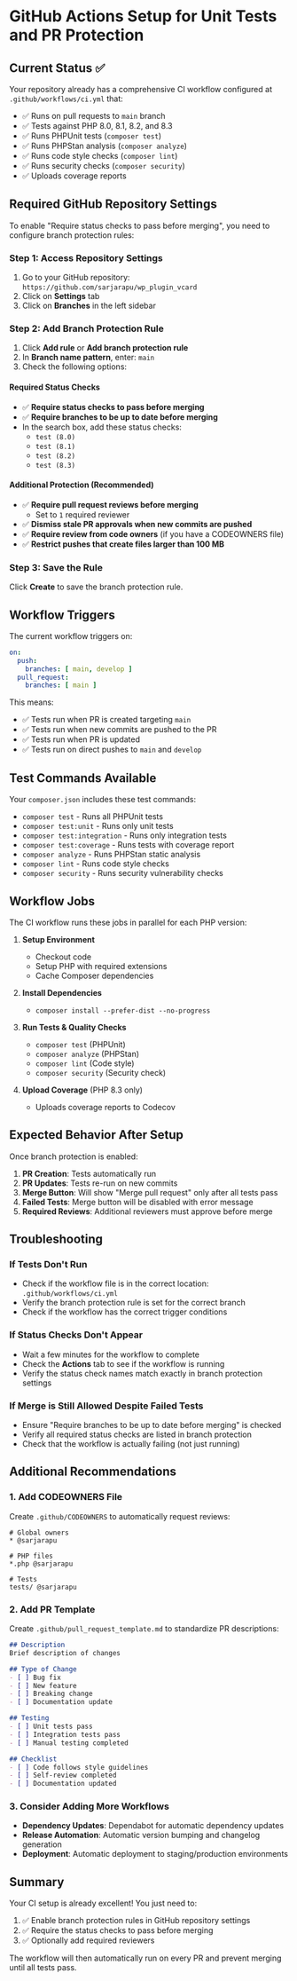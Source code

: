 # GitHub Actions Setup for Unit Tests and PR Protection

## Current Status ✅

Your repository already has a comprehensive CI workflow configured at `.github/workflows/ci.yml` that:

- ✅ Runs on pull requests to `main` branch
- ✅ Tests against PHP 8.0, 8.1, 8.2, and 8.3
- ✅ Runs PHPUnit tests (`composer test`)
- ✅ Runs PHPStan analysis (`composer analyze`)
- ✅ Runs code style checks (`composer lint`)
- ✅ Runs security checks (`composer security`)
- ✅ Uploads coverage reports

## Required GitHub Repository Settings

To enable "Require status checks to pass before merging", you need to configure branch protection rules:

### Step 1: Access Repository Settings
1. Go to your GitHub repository: `https://github.com/sarjarapu/wp_plugin_vcard`
2. Click on **Settings** tab
3. Click on **Branches** in the left sidebar

### Step 2: Add Branch Protection Rule
1. Click **Add rule** or **Add branch protection rule**
2. In **Branch name pattern**, enter: `main`
3. Check the following options:

#### Required Status Checks
- ✅ **Require status checks to pass before merging**
- ✅ **Require branches to be up to date before merging**
- In the search box, add these status checks:
  - `test (8.0)`
  - `test (8.1)` 
  - `test (8.2)`
  - `test (8.3)`

#### Additional Protection (Recommended)
- ✅ **Require pull request reviews before merging**
  - Set to `1` required reviewer
- ✅ **Dismiss stale PR approvals when new commits are pushed**
- ✅ **Require review from code owners** (if you have a CODEOWNERS file)
- ✅ **Restrict pushes that create files larger than 100 MB**

### Step 3: Save the Rule
Click **Create** to save the branch protection rule.

## Workflow Triggers

The current workflow triggers on:
```yaml
on:
  push:
    branches: [ main, develop ]
  pull_request:
    branches: [ main ]
```

This means:
- ✅ Tests run when PR is created targeting `main`
- ✅ Tests run when new commits are pushed to the PR
- ✅ Tests run when PR is updated
- ✅ Tests run on direct pushes to `main` and `develop`

## Test Commands Available

Your `composer.json` includes these test commands:
- `composer test` - Runs all PHPUnit tests
- `composer test:unit` - Runs only unit tests
- `composer test:integration` - Runs only integration tests
- `composer test:coverage` - Runs tests with coverage report
- `composer analyze` - Runs PHPStan static analysis
- `composer lint` - Runs code style checks
- `composer security` - Runs security vulnerability checks

## Workflow Jobs

The CI workflow runs these jobs in parallel for each PHP version:

1. **Setup Environment**
   - Checkout code
   - Setup PHP with required extensions
   - Cache Composer dependencies

2. **Install Dependencies**
   - `composer install --prefer-dist --no-progress`

3. **Run Tests & Quality Checks**
   - `composer test` (PHPUnit)
   - `composer analyze` (PHPStan)
   - `composer lint` (Code style)
   - `composer security` (Security check)

4. **Upload Coverage** (PHP 8.3 only)
   - Uploads coverage reports to Codecov

## Expected Behavior After Setup

Once branch protection is enabled:

1. **PR Creation**: Tests automatically run
2. **PR Updates**: Tests re-run on new commits
3. **Merge Button**: Will show "Merge pull request" only after all tests pass
4. **Failed Tests**: Merge button will be disabled with error message
5. **Required Reviews**: Additional reviewers must approve before merge

## Troubleshooting

### If Tests Don't Run
- Check if the workflow file is in the correct location: `.github/workflows/ci.yml`
- Verify the branch protection rule is set for the correct branch
- Check if the workflow has the correct trigger conditions

### If Status Checks Don't Appear
- Wait a few minutes for the workflow to complete
- Check the **Actions** tab to see if the workflow is running
- Verify the status check names match exactly in branch protection settings

### If Merge is Still Allowed Despite Failed Tests
- Ensure "Require branches to be up to date before merging" is checked
- Verify all required status checks are listed in branch protection
- Check that the workflow is actually failing (not just running)

## Additional Recommendations

### 1. Add CODEOWNERS File
Create `.github/CODEOWNERS` to automatically request reviews:
```
# Global owners
* @sarjarapu

# PHP files
*.php @sarjarapu

# Tests
tests/ @sarjarapu
```

### 2. Add PR Template
Create `.github/pull_request_template.md` to standardize PR descriptions:
```markdown
## Description
Brief description of changes

## Type of Change
- [ ] Bug fix
- [ ] New feature
- [ ] Breaking change
- [ ] Documentation update

## Testing
- [ ] Unit tests pass
- [ ] Integration tests pass
- [ ] Manual testing completed

## Checklist
- [ ] Code follows style guidelines
- [ ] Self-review completed
- [ ] Documentation updated
```

### 3. Consider Adding More Workflows
- **Dependency Updates**: Dependabot for automatic dependency updates
- **Release Automation**: Automatic version bumping and changelog generation
- **Deployment**: Automatic deployment to staging/production environments

## Summary

Your CI setup is already excellent! You just need to:
1. ✅ Enable branch protection rules in GitHub repository settings
2. ✅ Require the status checks to pass before merging
3. ✅ Optionally add required reviewers

The workflow will then automatically run on every PR and prevent merging until all tests pass.
